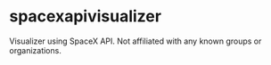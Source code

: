 # spacexapivisualizer
Visualizer using SpaceX API. Not affiliated with any known groups or organizations.
